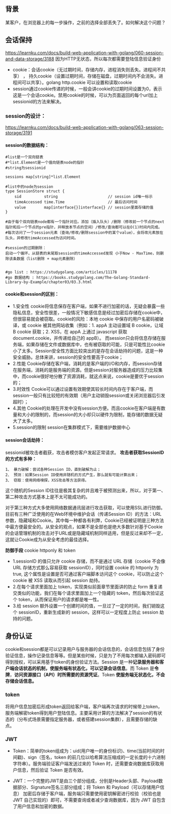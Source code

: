 ## 背景
某客户，在浏览器上的每一步操作，之前的选择全部丢失了。如何解决这个问题？

## 会话保持
https://learnku.com/docs/build-web-application-with-golang/060-session-and-data-storage/3188 
因为HTTP无状态，所以每次都需要登陆信息验证身份

- cookie：会话cookie（无过期时间，存储内存，进程消失则丢失。进程间不共享） ， 持久cookie（设置过期时间，存储在磁盘，过期时间内不会消失。进程间可以共享）。golang http.cookie 可以设置和读取cookie
- session通过cookie传递的时候，一般会讲cookie的过期时间设置为0，表示这是一个会话cookie。禁用cookie的时候，可以为页面返回的每个url加上sessionid的方法来解决。

### session的设计：
https://learnku.com/docs/build-web-application-with-golang/063-session-storage/3191
#### session的数据结构：
``` 
#list是一个双向链表
#*list.Element是一个值向链表node的指针
#string为sessionid

sessions map[string]*list.Element   

#list中的node为session
type SessionStore struct {
    sid          string                      // session id唯一标示
    timeAccessed time.Time                   // 最后访问时间
    value        map[interface{}]interface{} // session里面存储的值
}

#由于每个双向链表node都有一个指针对应。添加（插入队头）/删除（修改前一个节点的next指针和后一个节点的pre指针，并释放本节点的空间）/修改/查询都可以在O(1)时间内完成。
#每次访问了一个session元素（查询/修改/删除session中的某个value），会将改元素放在队头，并修改timeAccessed为访问时间。

#session的过期删除：
启动一个循环，从链表的末尾取session的timeAccessed发现 小于Now - MaxTime，则删除该条数据（list删除 + map元素删除）


#go list : https://studygolang.com/articles/11178
#go 数据结构 : https://books.studygolang.com/The-Golang-Standard-Library-by-Example/chapter03/03.3.html
```

#### cookie和session的区别：

- 1.安全性
cookie将信息保存在客户端，如果不进行加密的话，无疑会暴露一些隐私信息，安全性很差，一般情况下敏感信息是经过加密后存储在cookie中，但很容易就会被窃取。cookie的风险：本地 cookie 中保存的用户名密码被破译，或 cookie 被其他网站收集（例如：1. appA 主动设置域 B cookie，让域 B cookie 获取；2. XSS，在 appA 上通过 javascript 获取 document.cookie，并传递给自己的 appB）。
而session只会将信息存储在服务端，如果存储在文件或数据库中，也有被窃取的可能，只是可能性比cookie小了太多。Session安全性方面比较突出的是存在会话劫持的问题，这是一种安全威胁。总体来讲，session的安全性要高于cookie；
- 2.性能
Cookie存储在客户端，消耗的是客户端的I/O和内存，而session存储在服务端，消耗的是服务端的资源。但是session对服务器造成的压力比较集中，而cookie很好地分散了资源消耗，就这点来说，cookie是要优于session的；
- 3.时效性
Cookie可以通过设置有效期使其较长时间内存在于客户端，而session一般只有比较短的有效期（用户主动销毁session或关闭浏览器后引发超时）；
- 4.其他
Cookie的处理在开发中没有session方便。而且cookie在客户端是有数量和大小的限制的，而session的大小却只以硬件为限制，能存储的数据无疑大了太多。
- 5.session的限制
session在集群模式下，需要维护数据中心


#### session会话劫持：
sessionid被攻击者截获，攻击者模仿客户发起正常请求。
**攻击者获取SessionID的方式有多种：**
```
1、 暴力破解：尝试各种Session ID，直到破解为止；
2、 预测：如果Session ID使用非随机的方式产生，那么就有可能计算出来；
3、 窃取：使用网络嗅探，XSS攻击等方法获得。
```
这个随机的Session ID往往是极其复杂的并且难于被预测出来，所以，对于第一、第二种攻击方式基本上是不太可能成功的。

对于第三种方式大多使用网络数据通讯层进行攻击获取，可以使用SSL进行防御。
目前有三种广泛使用的在Web环境中维护会话（传递Session ID）的方法：URL参数，隐藏域和Cookie。其中每一种都各有利弊，Cookie已经被证明是三种方法中最方便最安全的。从安全的观点，如果不是全部也是绝大多数针对基于Cookie的会话管理机制的攻击对于URL或是隐藏域机制同样适用，但是反过来却不一定，这就让Cookie成为从安全考虑的最佳选择。

**防御手段**
cookie httponly 和 token

- 1.sessionID 的值只允许 cookie 存储，而不是通过 URL 存储（cookie 不会像 URL 存储方式那么容易获取 sessionID），同时设置 cookie 的 httponly 为 true, 这个属性是设置是否可通过客户端脚本访问这个 cookie，可以防止这个 cookie 被 XSS 读取从而引起 session 劫持。
- 2.在每个请求里面加上 token，实现类似前面章节里面讲的防止 form 重复递交类似的功能，我们在每个请求里面加上一个隐藏的 token，然后每次验证这个 token，从而保证用户的请求都是唯一性。
- 3.给 session 额外设置一个创建时间的值，一旦过了一定的时间，我们销毁这个 sessionID，重新生成新的 session，这样可以一定程度上防止 session 劫持的问题。


## 身份认证
cookie和session都是可以记录用户与服务器的会话信息的，会话信息包括了身份验证信息，操作记录信息等等。但是某些时候，只是为了不用每次都输入密码即可得到授权，可以采用基于token的身份验证方法。Session 是一种**记录服务器和客户端会话状态的机制，使服务端有状态化，可以记录会话信息**。而 Token 是**令牌**，**访问资源接口（API）时所需要的资源凭证**。Token **使服务端无状态化，不会存储会话信息。**
### token
将用户信息加密后形成token返回给客户端，客户端再次请求的时候带上token，服务端解密token得到用户登陆信息。主要采用计算的方法解决了session的有状态的（分布式场景需要指定服务器，或者搭建session集群），且需要存储的缺点。
### JWT

- Token：简单的token组成为：uid(用户唯一的身份标识)、time(当前时间的时间戳)、sign（签名，token 的前几位以哈希算法压缩成的一定长度的十六进制字符串）。服务端验证客户端发送过来的 Token 时，还需要查询数据库获取用户信息，然后验证 Token 是否有效。

- JWT：一个完整的JWT是由三个部分组成，分别是Header头部、Payload数据部分、Signature签名三部分组成；将 Token 和 Payload（可以存储用户信息） 加密后存储于客户端，服务端只需要使用密钥解密进行校验（校验也是 JWT 自己实现的）即可，不需要查询或者减少查询数据库，因为 JWT 自包含了用户信息和加密的数据。
